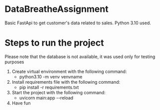 # DataBreatheAssignment

Basic FastApi to get customer's data related to sales. Python 3.10 used.

# Steps to run the project

Please note that the database is not available, it was used only for testing purposes

1. Create virtual environment with the following command:
    - python3.10 -m venv venvname
2. Install requirements file with the following command:
    - pip install -r requirements.txt
3. Start the project with the following command:
    - uvicorn main:app --reload
4. Have fun

